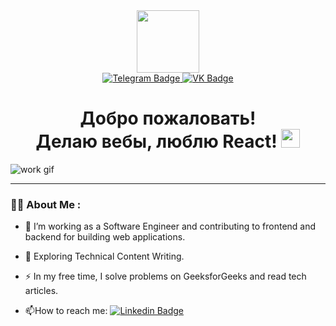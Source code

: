 <div align="center">
  <img src="https://media4.giphy.com/media/v1.Y2lkPTc5MGI3NjExanVkeXVpMnlncjdlNmI0dWw5MGR5bWJuYW5vMHZpNWFxdzI0dXQ4NCZlcD12MV9pbnRlcm5hbF9naWZfYnlfaWQmY3Q9cw/M9gbBd9nbDrOTu1Mqx/giphy.gif" width="100"/>
  <div>
    <a href="https://t.me/viktorkozintsev">
      <img src="https://img.shields.io/badge/Telegram-0088cc?style=for-the-badge&logo=telegram&logoColor=white" alt="Telegram Badge"/>
    </a>
    <a href="https://vk.com/id17749830">
      <img src="https://img.shields.io/badge/VKontakte-4C75A3?style=for-the-badge&logo=vk&logoColor=white" alt="VK Badge"/>
    </a>
  </div>
  <div>
    <img src="https://komarev.com/ghpvc/?username=V-Kozintsev&style=flat-square&color=blue" alt=""/>
  </div>
  <div>
    <h1>
      Добро пожаловать! <br> Делаю вебы, люблю React!
      <img src="https://media.giphy.com/media/hvRJCLFzcasrR4ia7z/giphy.gif" width="30px"/>
    </h1>
  </div>
</div>

![work gif](https://media.giphy.com/media/dWesBcTLavkZuG35MI/giphy.gif)

---

### :man_technologist: About Me :
- :telescope: I’m working as a Software Engineer and contributing to frontend and backend for building web applications.

- :seedling: Exploring Technical Content Writing.

- :zap: In my free time, I solve problems on GeeksforGeeks and read tech articles.

- :mailbox:How to reach me: [![Linkedin Badge](https://img.shields.io/badge/-kakbar-blue?style=flat&logo=Linkedin&logoColor=white)](your-linkedin-url)
